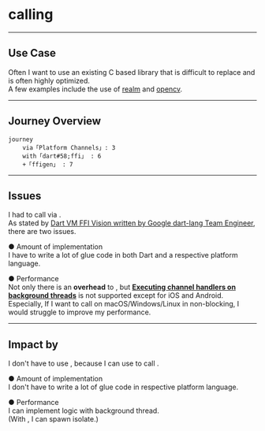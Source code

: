 # calling <UniqueTechnicalTerm val="native C APIs"/>

---

<PageTitleHeader section="calling native C APIs" title="Use Case"/>

## Use Case

Often I want to use an existing C based library that is difficult to replace and is often highly optimized.  
A few examples include the use of [realm](https://github.com/realm/realm-core) and [opencv](https://opencv.org/).

---

<PageTitleHeader section="calling native C APIs" title="Journey Overview"/>

## Journey Overview

```mermaid {scale: 0.6}
journey
    via「Platform Channels」: 3
    with「dart#58;ffi」 : 6
    +「ffigen」 : 7
```
<!-- https://mermaid-js.github.io/mermaid/#/./flowchart?id=entity-codes-to-escape-characters -->

---

<PageTitleHeader section="calling native C APIs" title="Issues"/>

## Issues

I had to call <UniqueTechnicalTerm val="native C APIs"/> via <a href="https://docs.flutter.dev/development/platform-integration/platform-channels" target="_blank"><TechnicalTerm val="Platform Channels"/></a>.  
As stated by [Dart VM FFI Vision written by Google dart-lang Team Engineer](https://gist.github.com/mraleph/2582b57737711da40262fad71215d62e), there are two issues.

● Amount of implementation  
I have to write a lot of glue code in both Dart and a respective platform language.

● Performance  
Not only there is an **overhead** to <TechnicalTerm val="Platform Channels"/>, but **[Executing channel handlers on background threads](https://docs.flutter.dev/development/platform-integration/platform-channels#channels-and-platform-threading)** is not supported except for iOS and Android.  
Especially, If I want to call <UniqueTerm val="Expensive"/> <UniqueTechnicalTerm val="native C APIs"/> on macOS/Windows/Linux in non-blocking, I would struggle to improve my performance.

---

<PageTitleHeader section="calling native C APIs" title="Impact"/>

## Impact by <TechnicalTerm val="dart:ffi"/>

I don't have to use <TechnicalTerm val="Platform Channels"/>, because I can use <TechnicalTerm val="dart:ffi"/> to call <UniqueTechnicalTerm val="native C APIs"/>.

● Amount of implementation  
I don't have to write a lot of glue code in respective platform language.

● Performance  
I can implement <UniqueTerm val="Expensive"/> logic with background thread.  
(With <TechnicalTerm val="dart:ffi"/>, I can spawn isolate.)
